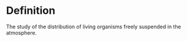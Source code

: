 # Definition

The study of the distribution of living organisms freely suspended in
the atmosphere.
